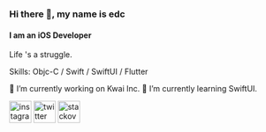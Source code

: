 ### Hi there 👋, my name is edc
#### I am an iOS Developer

Life 's a struggle. 

Skills: Objc-C / Swift / SwiftUI / Flutter

🔭 I’m currently working on Kwai Inc. 
🌱 I’m currently learning SwiftUI.

[<img src='https://cdn.jsdelivr.net/npm/simple-icons@3.0.1/icons/instagram.svg' alt='instagram' height='40'>](https://www.instagram.com/edceezz/)  [<img src='https://cdn.jsdelivr.net/npm/simple-icons@3.0.1/icons/twitter.svg' alt='twitter' height='40'>](https://twitter.com/edceezz)  [<img src='https://cdn.jsdelivr.net/npm/simple-icons@3.0.1/icons/stackoverflow.svg' alt='stackoverflow' height='40'>](https://stackoverflow.com/users/edceezz)  

